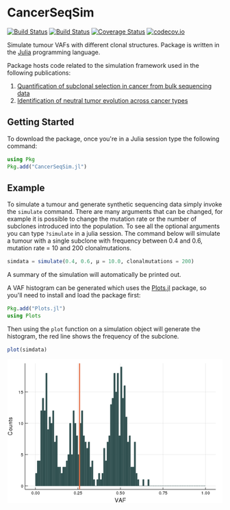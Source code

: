 # CancerSeqSim
[![Build Status](https://travis-ci.org/marcjwilliams1/CancerSeqSim.jl.svg?branch=master)](https://travis-ci.org/marcjwilliams1/CancerSeqSim.jl)
[![Build Status](https://ci.appveyor.com/api/projects/status/github/marcjwilliams1/CancerSeqSim.jl?branch=master&svg=true)](https://ci.appveyor.com/project/marcjwilliams1/cancerseqsim-jl/branch/master)
[![Coverage Status](https://coveralls.io/repos/github/marcjwilliams1/CancerSeqSim.jl/badge.svg?branch=master)](https://coveralls.io/github/marcjwilliams1/CancerSeqSim.jl?branch=master)
[![codecov.io](http://codecov.io/github/marcjwilliams1/CancerSeqSim.jl/coverage.svg?branch=master)](http://codecov.io/github/marcjwilliams1/CancerSeqSim.jl?branch=master)


Simulate tumour VAFs with different clonal structures. Package is written in the [Julia](https://julialang.org/) programming language.

Package hosts code related to the simulation framework used in the following publications:
1. [Quantification of subclonal selection in cancer from bulk sequencing data](https://www.nature.com/articles/s41588-018-0128-6)
2. [Identification of neutral tumor evolution across cancer types](https://www.nature.com/articles/ng.3489)

## Getting Started
To download the package, once you're in a Julia session type the following command:
```julia
using Pkg
Pkg.add("CancerSeqSim.jl")
```

## Example
To simulate a tumour and generate synthetic sequencing data simply invoke the `simulate` command. There are many arguments that can be changed, for example it is possible to change the mutation rate or the number of subclones introduced into the population. To see all the optional arguments you can type `?simulate` in a julia session. The command below will simulate a tumour with a single subclone with frequency between 0.4 and 0.6, mutation rate = 10 and 200 clonalmutations.
```julia
simdata = simulate(0.4, 0.6, μ = 10.0, clonalmutations = 200)
```
A summary of the simulation will automatically be printed out.

A VAF histogram can be generated which uses the [Plots.jl](https://github.com/JuliaPlots/Plots.jl) package, so you'll need to install and load the package first:
```julia
Pkg.add("Plots.jl")
using Plots
```

Then using the `plot` function on a simulation object will generate the histogram, the red line shows the frequency of the subclone.
```julia
plot(simdata)
```
![plot](/example/exampleoneclone.png)
